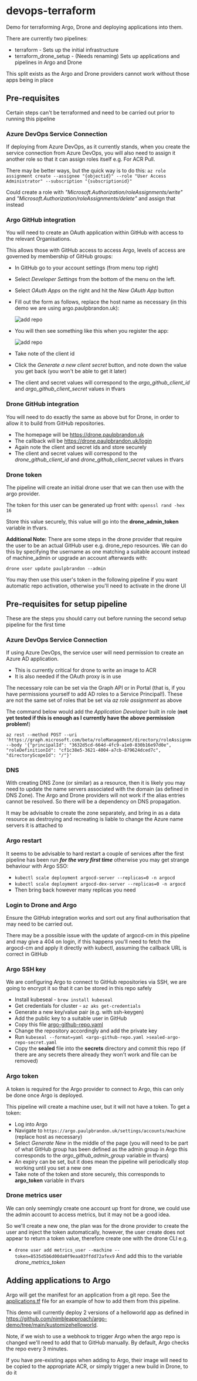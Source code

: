 # devops-terraform
Demo for terraforming Argo, Drone and deploying applications into them.

There are currently two pipelines:
- terraform - Sets up the initial infrastructure
- terraform_drone_setup - (Needs renaming) Sets up applications and pipelines in Argo and Drone

This split exists as the Argo and Drone providers cannot work without those apps being in place

## Pre-requisites
Certain steps can't be terraformed and need to be carried out prior to running this pipeline

### Azure DevOps Service Connection
If deploying from Azure DevOps, as it currently stands, when you create the service connection from Azure DevOps, you will also need to assign it another role so that it can assign roles itself e.g. For ACR Pull.

There may be better ways, but the quick way is to do this:
`az role assignment create --assignee "{objectid}" --role "User Access Administrator" --subscription "{subscriptionid}"`

Could create a role with *"Microsoft.Authorization/roleAssignments/write"* and *"Microsoft.Authorization/roleAssignments/delete"* and assign that instead

### Argo GitHub integration
You will need to create an OAuth application within GitHub with access to the relevant Organisations.

This allows those with GitHub access to access Argo, levels of access are governed by membership of GitHub groups:

- In GitHub go to your account settings (from menu top right)
- Select *Developer Settings* from the bottom of the menu on the left.
- Select *OAuth Apps* on the right and hit the *New OAuth App* button
- Fill out the form as follows, replace the host name as necessary (in this demo we are using argo.paulpbrandon.uk):

  ![add repo](./img/createOAuth.png)
- You will then see something like this when you register the app:

  ![add repo](./img/createdOAuthApp.png)
- Take note of the client id
- Click the *Generate a new client secret* button, and note down the value you get back (you won't be able to get it later)
- The client and secret values will correspond to the *argo_github_client_id* and *argo_github_client_secret* values in tfvars

### Drone GitHub integration
You will need to do exactly the same as above but for Drone, in order to allow it to build from GitHub repositories.
- The homepage will be https://drone.paulpbrandon.uk
- The callback will be https://drone.paulpbrandon.uk/login
- Again note the client and secret ids and store securely
- The client and secret values will correspond to the *drone_github_client_id* and *drone_github_client_secret* values in tfvars

### Drone token
The pipeline will create an initial drone user that we can then use with the argo provider. 

The token for this user can be generated up front with:
`openssl rand -hex 16`

Store this value securely, this value will go into the **drone_admin_token** variable in tfvars.

**Additional Note:** There are some steps in the drone provider that require the user to be an actual GitHub user e.g. drone_repo resources.
We can do this by specifying the username as one matching a suitable account instead of machine_admin or upgrade an account afterwards with:

`drone user update paulpbrandon --admin`

You may then use this user's token in the following pipeline if you want automatic repo activation, otherwise you'll need to activate in the drone UI

## Pre-requisites for setup pipeline
These are the steps you should carry out before running the second setup pipeline for the first time


### Azure DevOps Service Connection
If using Azure DevOps, the service user will need permission to create an Azure AD application.
- This is currently critical for drone to write an image to ACR
- It is also needed if the OAuth proxy is in use

The necessary role can be set via the Graph API or in Portal (that is, if you have permissions yourself to add AD roles to a Service Principal!).
These are not the same set of roles that be set via *az role assignment* as above

The command below would add the *Application Developer* built in role (**not yet tested if this is enough as I currently have the above permission problem!**)
```shell
az rest --method POST --uri 'https://graph.microsoft.com/beta/roleManagement/directory/roleAssignments' --body '{"principalId": "3632d5cd-664d-4fc9-a1e0-830b16e97d0e", "roleDefinitionId": "cf1c38e5-3621-4004-a7cb-879624dced7c", "directoryScopeId": "/"}'
```

### DNS
With creating DNS Zone (or similar) as a resource, then it is likely you may need to update the name servers associated with the domain (as defined in DNS Zone).
The Argo and Drone providers will not work if the alias entries cannot be resolved. So there will be a dependency on DNS propagation.

It may be advisable to create the zone separately, and bring in as a data resource as destroying and recreating is liable to change the Azure name servers it is attached to

### Argo restart
It seems to be advisable to hard restart a couple of services after the first pipeline has been run ***for the very first time*** otherwise you may get strange behaviour with Argo SSO:
- `kubectl scale deployment argocd-server --replicas=0 -n argocd`
- `kubectl scale deployment argocd-dex-server --replicas=0 -n argocd`
- Then bring back however many replicas you need

### Login to Drone and Argo
Ensure the GitHub integration works and sort out any final authorisation that may need to be carried out.

There may be a possible issue with the update of argocd-cm in this pipeline and may give a 404 on login, if this happens you'll need to fetch the argocd-cm and apply it directly with kubectl, assuming the callback URL is correct in GitHub

### Argo SSH key
We are configuring Argo to connect to GitHub repositories via SSH, we are going to encrypt it so that it can be stored in this repo safely
- Install kubeseal - `brew install kubeseal`
- Get credentials for cluster - `az aks get-credentials`
- Generate a new key/value pair (e.g. with ssh-keygen)
- Add the public key to a suitable user in GitHub
- Copy this file [argo-github-repo.yaml](./templates/argo-github-repo.yaml)
- Change the repository accordingly and add the private key
- Run `kubeseal --format=yaml <argo-github-repo.yaml >sealed-argo-repo-secret.yaml`
- Copy the **sealed** file into the **secrets** directory and commit this repo (if there are any secrets there already they won't work and file can be removed)

### Argo token
A token is required for the Argo provider to connect to Argo, this can only be done once Argo is deployed. 

This pipeline will create a machine user, but it will not have a token. To get a token:
- Log into Argo
- Navigate to `https://argo.paulpbrandon.uk/settings/accounts/machine` (replace host as necessary)
- Select *Generate New* in the middle of the page (you will need to be part of what GitHub group has been defined as the admin group in Argo this corresponds to the *argo_github_admin_group* variable in tfvars)
- An expiry can be set, but it does mean the pipeline will periodically stop working until you set a new one
- Take note of the token and store securely, this corresponds to **argo_token** variable in tfvars

### Drone metrics user
We can only seemingly create one account up front for drone, we could use the admin account to access metrics, but it may not be a good idea.

So we'll create a new one, the plan was for the drone provider to create the user and inject the token automatically, however, the user create does not appear to return a token value, therefore create one with the drone CLI e.g.
- `drone user add metrics_user --machine --token=8535d5b6d00da0f9eaa03ffdd72afex9`
And add this to the variable *drone_metrics_token*

## Adding applications to Argo
Argo will get the manifest for an application from a git repo. See the [applications.tf](./terraform_drone_setup/applications.tf) file for an example of how to add them from this pipeline.

This demo will currently deploy 2 versions of a helloworld app as defined in https://github.com/nimbleapproach/argo-demo/tree/main/kustomizehelloworld.

Note, if we wish to use a webhook to trigger Argo when the argo repo is changed we'll need to add that to GitHub manually. By default, Argo checks the repo every 3 minutes.

If you have pre-existing apps when adding to Argo, their image will need to be copied to the appropriate ACR, or simply trigger a new build in Drone, to do it